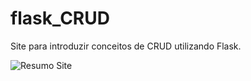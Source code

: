 # flask_CRUD
Site para introduzir conceitos de CRUD utilizando Flask.

![Resumo Site](https://github.com/RobertsLuis/flask_CRUD/assets/130838869/f7e39965-39e7-43b7-901d-e6b1d21c5442)
